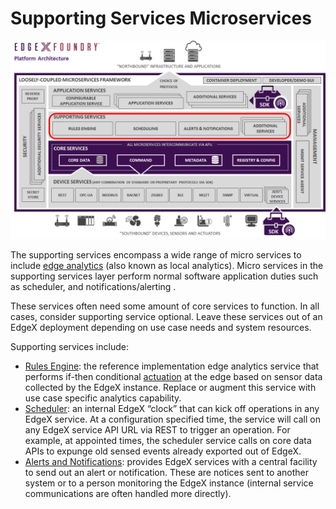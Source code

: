 # Supporting Services Microservices

![image](EdgeX_SupportingServices.png)

The supporting services encompass a wide range of micro services to include [edge analytics](../../general/Definitions.md#edge-analytics) (also known as local analytics). Micro services in the supporting services layer perform normal software application duties such as scheduler, and notifications/alerting .

These services often need some amount of core services to function.  In all cases, consider supporting service optional. Leave these services out of an EdgeX deployment depending on use case needs and system resources.

Supporting services include:

- [Rules Engine](./eKuiper/Ch-eKuiper.md):  the reference implementation edge analytics service that performs if-then conditional [actuation](../../general/Definitions.md#actuate) at the edge based on sensor data collected by the EdgeX instance.  Replace or augment this service with use case specific analytics capability.
- [Scheduler](./scheduler/Ch-Scheduler.md):  an internal EdgeX “clock” that can kick off operations in any EdgeX service.  At a configuration specified time, the service will call on any EdgeX service API URL via REST to trigger an operation.  For example, at appointed times, the scheduler service calls on core data APIs to expunge old sensed events already exported out of EdgeX.
- [Alerts and Notifications](./notifications/Ch-AlertsNotifications.md):  provides EdgeX services with a central facility to send out an alert or notification.  These are notices sent to another system or to a person monitoring the EdgeX instance (internal service communications are often handled more directly).
